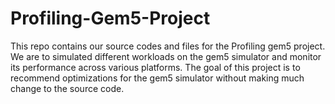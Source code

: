# Profiling-Gem5-Project

This repo contains our source codes and files for the Profiling gem5 project.
We are to simulated different workloads on the gem5 simulator and monitor its performance across various platforms.
The goal of this project is to recommend optimizations for the gem5 simulator without making much change to the source code.


